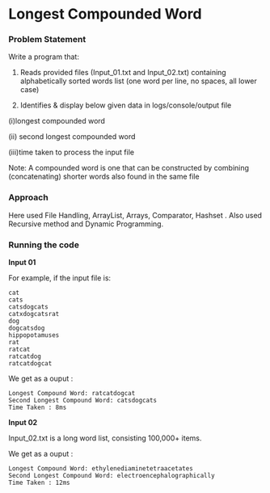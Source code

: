 
# Longest Compounded Word
### Problem Statement

Write a program that:
1. Reads provided files (Input_01.txt and Input_02.txt) containing alphabetically sorted words list (one word per line, no spaces, all lower case)

2. Identifies & display below given data in logs/console/output file

(i)longest compounded word

(ii) second longest compounded word

(iii)time taken to process the input file

Note: A compounded word is one that can be constructed by combining (concatenating) shorter words
also found in the same file

### Approach

Here used File Handling, ArrayList, Arrays, Comparator, Hashset . Also used Recursive method and Dynamic Programming.

### Running the code
**Input 01**

For example, if the input file is:
```
cat
cats
catsdogcats
catxdogcatsrat
dog
dogcatsdog
hippopotamuses
rat
ratcat
ratcatdog
ratcatdogcat
```
We get as a ouput :
```
Longest Compound Word: ratcatdogcat
Second Longest Compound Word: catsdogcats
Time Taken : 8ms
```
**Input 02**

Input_02.txt is a long word list, consisting 100,000+ items.

We get as a ouput :

```
Longest Compound Word: ethylenediaminetetraacetates
Second Longest Compound Word: electroencephalographically
Time Taken : 12ms

```
